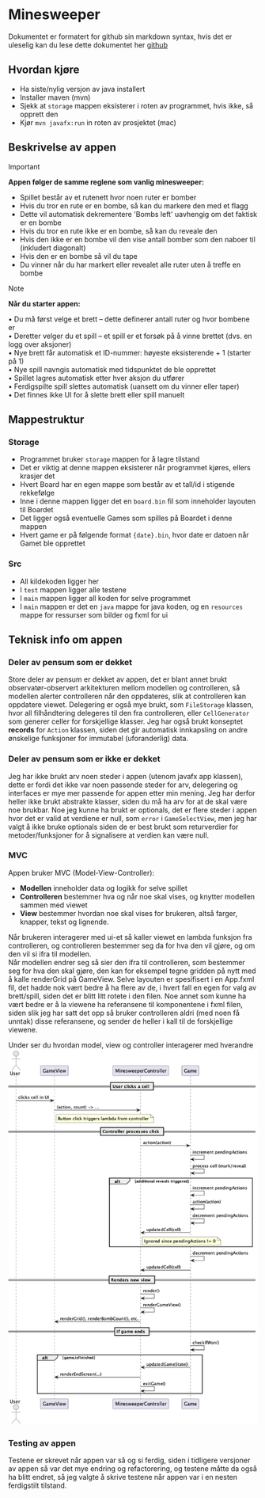 # Minesweeper

Dokumentet er formatert for github sin markdown syntax, hvis det er uleselig kan du lese dette dokumentet her [github](https://github.com/HN05/Minesweeper)

## Hvordan kjøre
- Ha siste/nylig versjon av java installert
- Installer maven (mvn)
- Sjekk at `storage` mappen eksisterer i roten av programmet, hvis ikke, så opprett den
- Kjør `mvn javafx:run` in roten av prosjektet (mac)

## Beskrivelse av appen

> [!IMPORTANT]
> **Appen følger de samme reglene som vanlig minesweeper:**
> - Spillet består av et rutenett hvor noen ruter er bomber
> - Hvis du tror en rute er en bombe, så kan du markere den med et flagg
> - Dette vil automatisk dekrementere 'Bombs left' uavhengig om det faktisk er en bombe
> - Hvis du tror en rute ikke er en bombe, så kan du reveale den
> - Hvis den ikke er en bombe vil den vise antall bomber som den naboer til (inkludert diagonalt)
> - Hvis den er en bombe så vil du tape
> - Du vinner når du har markert eller revealet alle ruter uten å treffe en bombe

> [!NOTE]
> **Når du starter appen:**
>
> • Du må først velge et brett – dette definerer antall ruter og hvor bombene er  
> • Deretter velger du et spill – et spill er et forsøk på å vinne brettet (dvs. en logg over aksjoner)  
> • Nye brett får automatisk et ID-nummer: høyeste eksisterende + 1 (starter på 1)  
> • Nye spill navngis automatisk med tidspunktet de ble opprettet  
> • Spillet lagres automatisk etter hver aksjon du utfører  
> • Ferdigspilte spill slettes automatisk (uansett om du vinner eller taper)  
> • Det finnes ikke UI for å slette brett eller spill manuelt

## Mappestruktur

### Storage
- Programmet bruker `storage` mappen for å lagre tilstand
- Det er viktig at denne mappen eksisterer når programmet kjøres, ellers krasjer det
- Hvert Board har en egen mappe som består av et tall/id i stigende rekkefølge
- Inne i denne mappen ligger det en `board.bin` fil som inneholder layouten til Boardet
- Det ligger også eventuelle Games som spilles på Boardet i denne mappen
- Hvert game er på følgende format `{date}.bin`, hvor date er datoen når Gamet ble opprettet

### Src
- All kildekoden ligger her
- I `test` mappen ligger alle testene
- I `main` mappen ligger all koden for selve programmet
- I `main` mappen er det en `java` mappe for java koden, og en `resources` mappe for ressurser som bilder og fxml for ui


## Teknisk info om appen

### Deler av pensum som er dekket
Store deler av pensum er dekket av appen, det er blant annet brukt observatør-observert arkitekturen mellom modellen og controlleren, så modellen alerter controlleren når den oppdateres, slik at controlleren kan oppdatere viewet. Delegering er også mye brukt, som `FileStorage` klassen, hvor all filhåndtering delegeres til den fra controlleren, eller `CellGenerator` som generer celler for forskjellige klasser. Jeg har også brukt konseptet **records** for `Action` klassen, siden det gir automatisk innkapsling on andre ønskelige funksjoner for immutabel (uforanderlig) data.

### Deler av pensum som er ikke er dekket
Jeg har ikke brukt arv noen steder i appen (utenom javafx app klassen), dette er fordi det ikke var noen passende steder for arv, delegering og interfaces er mye mer passende for appen etter min mening. Jeg har derfor heller ikke brukt abstrakte klasser, siden du må ha arv for at de skal være noe brukbar. Noe jeg kunne ha brukt er optionals, det er flere steder i appen hvor det er valid at verdiene er null, som `error` i `GameSelectView`, men jeg har valgt å ikke bruke optionals siden de er best brukt som returverdier for metoder/funksjoner for å signalisere at verdien kan være null. 

### MVC
Appen bruker MVC (Model-View-Controller):
- **Modellen** inneholder data og logikk for selve spillet
- **Controlleren** bestemmer hva og når noe skal vises, og knytter modellen sammen med viewet 
- **View** bestemmer hvordan noe skal vises for brukeren, altså farger, knapper, tekst og lignende. 

Når brukeren interagerer med ui-et så kaller viewet en lambda funksjon fra controlleren, og controlleren bestemmer seg da for hva den vil gjøre, og om den vil si ifra til modellen.   
Når modellen endrer seg så sier den ifra til controlleren, som bestemmer seg for hva den skal gjøre, den kan for eksempel tegne gridden på nytt med å kalle renderGrid på GameView.
Selve layouten er spesifisert i en App.fxml fil, det hadde nok vært bedre å ha flere av de, i hvert fall en egen for valg av brett/spill, siden det er blitt litt rotete i den filen. Noe annet som kunne ha vært bedre er å la viewene ha referansene til komponentene i fxml filen, siden slik jeg har satt det opp så bruker controlleren aldri (med noen få unntak) disse referansene, og sender de heller i kall til de forskjellige viewene.  

Under ser du hvordan model, view og controller interagerer med hverandre
![Sekvensdiagram av mvc](mvc.png)


### Testing av appen
Testene er skrevet når appen var så og si ferdig, siden i tidligere versjoner av appen så var det mye endring og refactorering, og testene måtte da også ha blitt endret, så jeg valgte å skrive testene når appen var i en nesten ferdigstilt tilstand.
